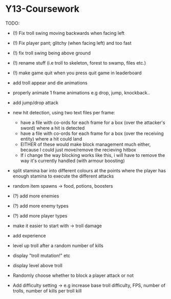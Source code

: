 # Y13-Coursework

TODO:
- (!) Fix troll swing moving backwards when facing left
- (!) Fix player pant; glitchy (when facing left) and too fast
- (!) fix troll swing being above ground
- (!) rename stuff (i.e troll to skeleton, forest to swamp, files etc.)
- (!) make game quit when you press quit game in leaderboard

- add troll appear and die animations
- properly animate 1 frame animations e.g drop, jump, knockback..
- add jump/drop attack
- new hit detection, using two text files per frame:
  - have a file with co-ords for each frame for a box (over the attacker's sword) where a hit is detected
  - have a file with co-ords for each frame for a box (over the receiving entity) where a hit could land
  - EITHER of these would make block management much either, because I could just move/remove the recieving hitbox
  - If i change the way blocking works like this, i will have to remove the way it's currently handled (with armour boosting)
- split stamina bar into different colours at the points where the player has enough stamina to execute the different attacks
- random item spawns
-> food, potions, boosters
- (?) add more enemies
- (?) add more enemy types
- (?) add more player types
- make it easier to start with -> troll damage
- add experience
- level up troll after a random number of kills
- display "troll mutation!" etc
- display level above troll
- Randomly choose whether to block a player attack or not
- Add difficulty setting -> e.g increase base troll difficulty, FPS, number of trolls, number of kills per troll kill
